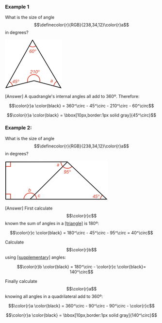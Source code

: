 ### Example 1

What is the size of angle $$\definecolor{r}{RGB}{238,34,12}\color{r}a$$ in degrees?

![](ex1.png)

<hintLow>[Answer]
A quadrangle's internal angles all add to 360º. Therefore:

$$\color{r}a \color{black} = 360^\circ - 45^\circ - 210^\circ - 60^\circ$$

$$\color{r}a \color{black} = \bbox[10px,border:1px solid gray]{45^\circ}$$
</hintLow>

### Example 2:

What is the size of angle $$\definecolor{r}{RGB}{238,34,12}\color{r}a$$ in degrees?

![](ex2.png)

<hintLow>[Answer]
First calculate $$\color{r}c$$ known the sum of angles in a [[triangle]]((qr,'Math/Geometry_1/Triangles/base/AngleSum',#00756F)) is 180º:

$$\color{r}c \color{black} = 180^\circ - 45^\circ - 95^\circ = 40^\circ$$

Calculate $$\color{r}b$$ using [[supplementary]]((qr,'Math/Geometry_1/AngleGroups/base/Supplementary',#00756F)) angles:

$$\color{r}b \color{black} = 180^\circ - \color{r}c \color{black}= 140^\circ$$

Finally calculate $$\color{r}a$$ knowing all angles in a quadrilateral add to 360º:

$$\color{r}a \color{black} = 360^\circ - 90^\circ - 90^\circ - \color{r}c$$

$$\color{r}a \color{black} = \bbox[10px,border:1px solid gray]{140^\circ}$$
</hintLow>